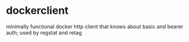 # dockerclient
minimally functional docker http client that knows about basic and bearer auth; used by regstat and retag
